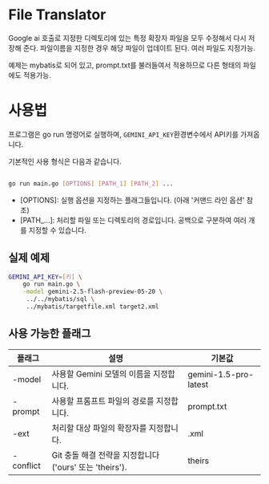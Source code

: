 # File Translator
Google ai 호출로 지정한 디렉토리에 있는 특정 확장자 파일을 모두 수정해서 다시 저장해 준다.
파일이름을 지정한 경우 해당 파일이 업데이트 된다. 여러 파일도 지정가능.

예제는 mybatis로 되어 있고, prompt.txt를 불러들여서 적용하므로 다른 형태의 파일에도 적용가능.

# 사용법
프로그램은 go run 명령어로 실행하며, `GEMINI_API_KEY`환경변수에서 API키를 가져옵니다.

기본적인 사용 형식은 다음과 같습니다.

```sh

go run main.go [OPTIONS] [PATH_1] [PATH_2] ...
```
   - [OPTIONS]: 실행 옵션을 지정하는 플래그들입니다. (아래 '커맨드 라인 옵션' 참조)
   - [PATH_...]: 처리할 파일 또는 디렉토리의 경로입니다. 공백으로 구분하여 여러 개를 지정할 수 있습니다.

## 실제 예제
```sh
GEMINI_API_KEY=[키] \
    go run main.go \
    -model gemini-2.5-flash-preview-05-20 \
     ../../mybatis/sql \
     ../mybatis/targetfile.xml target2.xml
```

## 사용 가능한 플래그
 | 플래그|	설명 | 기본값 |
 |---------|----------|------------|
 | -model | 사용할 Gemini 모델의 이름을 지정합니다. | gemini-1.5-pro-latest |
 | -prompt | 사용할 프롬프트 파일의 경로를 지정합니다. | prompt.txt |
 | -ext | 처리할 대상 파일의 확장자를 지정합니다. | .xml | 
 | -conflict | Git 충돌 해결 전략을 지정합니다 ('ours' 또는 'theirs'). | theirs |
 

